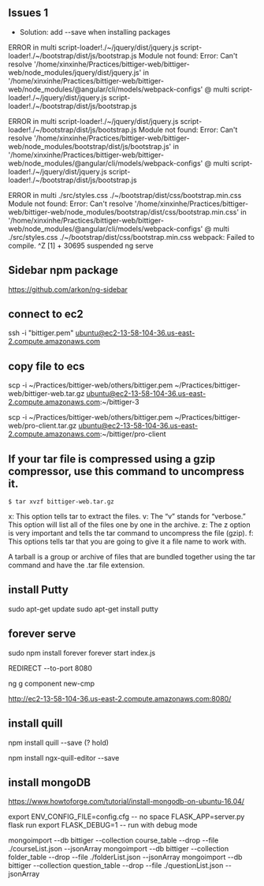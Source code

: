 ## Issues 1
- Solution: add --save when installing packages

ERROR in multi script-loader!./~/jquery/dist/jquery.js script-loader!./~/bootstrap/dist/js/bootstrap.js
Module not found: Error: Can't resolve '/home/xinxinhe/Practices/bittiger-web/bittiger-web/node_modules/jquery/dist/jquery.js' in '/home/xinxinhe/Practices/bittiger-web/bittiger-web/node_modules/@angular/cli/models/webpack-configs'
 @ multi script-loader!./~/jquery/dist/jquery.js script-loader!./~/bootstrap/dist/js/bootstrap.js

ERROR in multi script-loader!./~/jquery/dist/jquery.js script-loader!./~/bootstrap/dist/js/bootstrap.js
Module not found: Error: Can't resolve '/home/xinxinhe/Practices/bittiger-web/bittiger-web/node_modules/bootstrap/dist/js/bootstrap.js' in '/home/xinxinhe/Practices/bittiger-web/bittiger-web/node_modules/@angular/cli/models/webpack-configs'
 @ multi script-loader!./~/jquery/dist/jquery.js script-loader!./~/bootstrap/dist/js/bootstrap.js

ERROR in multi ./src/styles.css ./~/bootstrap/dist/css/bootstrap.min.css
Module not found: Error: Can't resolve '/home/xinxinhe/Practices/bittiger-web/bittiger-web/node_modules/bootstrap/dist/css/bootstrap.min.css' in '/home/xinxinhe/Practices/bittiger-web/bittiger-web/node_modules/@angular/cli/models/webpack-configs'
 @ multi ./src/styles.css ./~/bootstrap/dist/css/bootstrap.min.css
webpack: Failed to compile.
^Z
[1]  + 30695 suspended  ng serve


## Sidebar npm package
https://github.com/arkon/ng-sidebar

## connect to ec2
ssh -i "bittiger.pem" ubuntu@ec2-13-58-104-36.us-east-2.compute.amazonaws.com

## copy file to ecs
scp -i ~/Practices/bittiger-web/others/bittiger.pem ~/Practices/bittiger-web/bittiger-web.tar.gz ubuntu@ec2-13-58-104-36.us-east-2.compute.amazonaws.com:~/bittiger-3

scp -i ~/Practices/bittiger-web/others/bittiger.pem ~/Practices/bittiger-web/pro-client.tar.gz ubuntu@ec2-13-58-104-36.us-east-2.compute.amazonaws.com:~/bittiger/pro-client

## If your tar file is compressed using a gzip compressor, use this command to uncompress it.

`$ tar xvzf bittiger-web.tar.gz`

x: This option tells tar to extract the files.
v: The “v” stands for “verbose.” This option will list all of the files one by one in the archive.
z: The z option is very important and tells the tar command to uncompress the file (gzip).
f: This options tells tar that you are going to give it a file name to work with.

A tarball is a group or archive of files that are bundled together using the tar command and have the .tar file extension.


## install Putty
sudo apt-get update
sudo apt-get install putty

## forever serve
sudo npm install forever
forever start index.js


REDIRECT --to-port 8080

ng g component new-cmp

http://ec2-13-58-104-36.us-east-2.compute.amazonaws.com:8080/

## install quill
npm install quill --save (? hold)

npm install ngx-quill-editor --save

## install mongoDB

https://www.howtoforge.com/tutorial/install-mongodb-on-ubuntu-16.04/


export ENV_CONFIG_FILE=config.cfg   -- no space
FLASK_APP=server.py flask run
export FLASK_DEBUG=1    -- run with debug mode


mongoimport --db bittiger --collection course_table --drop --file ./courseList.json --jsonArray
mongoimport --db bittiger --collection folder_table --drop --file ./folderList.json --jsonArray
mongoimport --db bittiger --collection question_table --drop --file ./questionList.json --jsonArray